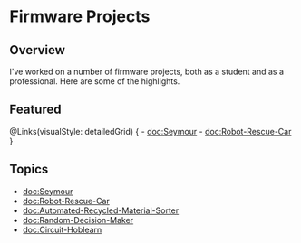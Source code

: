 # Firmware Projects

## Overview

I've worked on a number of firmware projects, both as a student and as a professional. Here are some of the highlights.

## Featured

@Links(visualStyle: detailedGrid) {
    - <doc:Seymour>
    - <doc:Robot-Rescue-Car>
}

## Topics
- <doc:Seymour>
- <doc:Robot-Rescue-Car>
- <doc:Automated-Recycled-Material-Sorter>
- <doc:Random-Decision-Maker>
- <doc:Circuit-Hoblearn>

